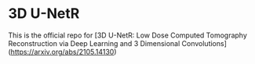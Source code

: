 # 3D U-NetR
This is the official repo for [3D U-NetR: Low Dose Computed Tomography Reconstruction via Deep Learning and 3 Dimensional Convolutions] (https://arxiv.org/abs/2105.14130)
